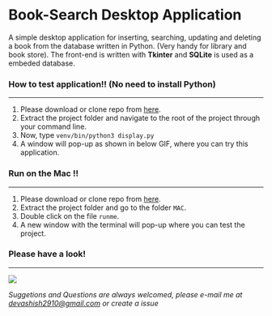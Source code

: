 # Book-Search Desktop Application
A simple desktop application for inserting, searching, updating and deleting a book from the database written in Python.
(Very handy for library and book store). The front-end is written with **Tkinter** and **SQLite** is used as a embeded database.

### How to test application!! (No need to install Python)

------------

1. Please download or clone repo from [here](https://github.com/Devashish2910/book-search-desktop-app "here").
1. Extract the project folder and navigate to the root of the project through your command line.
1. Now, type `venv/bin/python3 display.py`
1. A window will pop-up as shown in below GIF, where you can try this application.

### Run on the Mac !!

------------

1. Please download or clone repo from [here](https://github.com/Devashish2910/book-search-desktop-app "here").
1. Extract the project folder and go to the folder `MAC`.
1. Double click on the file `runme`.
1. A new window with the terminal will pop-up where you can test the project.

### Please have a look!

------------

![](https://thumbs.gfycat.com/BiodegradablePositiveElephant-size_restricted.gif)


_Suggetions and Questions are always welcomed, please e-mail me at devashish2910@gmail.com or create a issue_